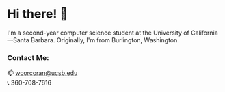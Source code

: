 # Hi there! 👋

I'm a second-year computer science student at the University of California&mdash;Santa Barbara. Originally, I'm from Burlington, Washington.  

<!--
### Currently:
🔭 Working as an intern at *Haggard Labs / Burgher Haggard* developing a financial aggregation app.   
&nbsp;&nbsp;&nbsp;&nbsp;&nbsp; Also, I'm building a personal website and an AI game (more details soon!).  
🌱 Learning about computation theory and quantum computing. Woohoo!   
🤔 Interested in computability (both quantum and classical), cryptography, and digital finance.   
❤️‍🔥 My favorite languages are TypeScript, C++, and Python. I'm a big fan of Rust, but I don't use it as much as I'd like.
-->

### Contact Me:
📫 wcorcoran@ucsb.edu  
📞 360-708-7616 

<!--
**wrcorcoran/wrcorcoran** is a ✨ _special_ ✨ repository because its `README.md` (this file) appears on your GitHub profile.

Here are some ideas to get you started:

- 🔭 I’m currently working on ...
- 🌱 I’m currently learning ...
- 👯 I’m looking to collaborate on ...
- 🤔 I’m looking for help with ...
- 💬 Ask me about ...
- 📫 How to reach me: ...
- 😄 Pronouns: ...
- ⚡ Fun fact: ...
-->
